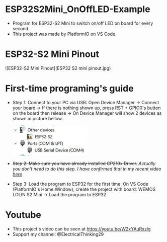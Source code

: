 # ESP32S2Mini_OnOffLED-Example
- Program for ESP32-S2 Mini to switch on/off LED on board for every second.
- This project was made by PlatformIO on VS Code.
# ESP32-S2 Mini Pinout
 ![ESP32-S2 Mini Pinout](ESP32 S2 mini pinout.jpg)

# First-time programing's guide
- Step 1: Connect to your PC via USB: Open Device Manager -> Connect your board -> If there is nothing shown up, press RST + GPIO0's button
 on the board then release -> On Device Manager will show 2 devices as shown in picture bellow.

  ![Image 1](./pic1.jpg)

- ~~Step 2: Make sure you have already installed CP210x Driver.~~ _Actually you don't need to do this step. I have confirmed that in my recent video [here](https://youtu.be/PTaIUJnYurg)_
- Step 3: Load the program to ESP32 for the first time: On VS Code (PlatformIO's Home Window), create the project with board: WEMOS LOLIN S2 Mini
-> Load the program to ESP32.
# Youtube
- This project's video can be seen at https://youtu.be/W2xYAuRxzlg
- Support my channel: @ElectricalThinking29
